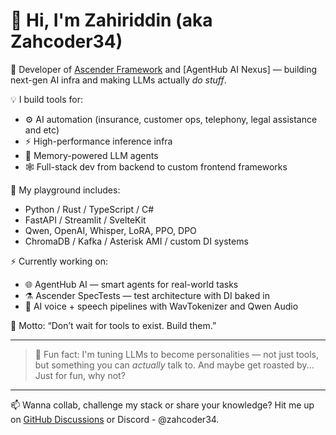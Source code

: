 # 👋 Hi, I'm Zahiriddin (aka Zahcoder34)

🚀 Developer of [Ascender Framework](https://github.com/ascender-team/ascenderframework) and [AgentHub AI Nexus] — building next-gen AI infra and making LLMs actually *do stuff*.

💡 I build tools for:
- ⚙️ AI automation (insurance, customer ops, telephony, legal assistance and etc)
- ⚡ High-performance inference infra
- 🧠 Memory-powered LLM agents
- 🕸️ Full-stack dev from backend to custom frontend frameworks

🧪 My playground includes:
- Python / Rust / TypeScript / C#
- FastAPI / Streamlit / SvelteKit
- Qwen, OpenAI, Whisper, LoRA, PPO, DPO
- ChromaDB / Kafka / Asterisk AMI / custom DI systems

⚡️ Currently working on:
- 🌐 AgentHub AI — smart agents for real-world tasks
- ⚗️ Ascender SpecTests — test architecture with DI baked in
- 🤖 AI voice + speech pipelines with WavTokenizer and Qwen Audio

🎯 Motto: “Don’t wait for tools to exist. Build them.”

---

> 🤖 Fun fact: I'm tuning LLMs to become personalities — not just tools, but something you can *actually* talk to. And maybe get roasted by... Just for fun, why not?

---
📫 Wanna collab, challenge my stack or share your knowledge? Hit me up on [GitHub Discussions](https://github.com/Zahgrom34) or Discord - @zahcoder34.

